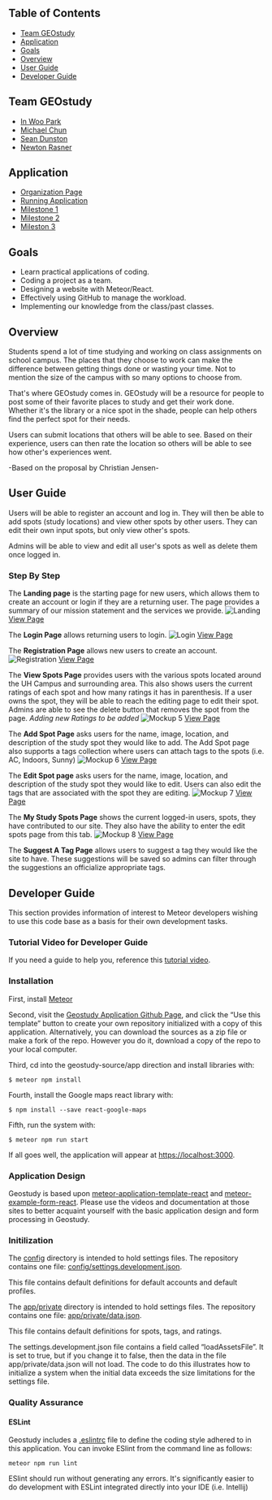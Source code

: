 ## Table of Contents

* [Team GEOstudy](#team-geostudy)
* [Application](#application)
* [Goals](#goals)
* [Overview](#overview)
* [User Guide](#user-guide)
* [Developer Guide](#developer-guide)

## Team GEOstudy
* [In Woo Park](https://inwoocs.github.io/)
* [Michael Chun](https://mhkfchun.github.io/)
* [Sean Dunston](https://sean-dunston.github.io/)
* [Newton Rasner](https://newtonics.github.io/)

## Application
* [Organization Page](https://github.com/geostudy/)
* [Running Application](http://geostudymhc3.meteorapp.com/#/)
* [Milestone 1](https://github.com/geostudy/geostudy-source/projects/2)
* [Milestone 2](https://github.com/geostudy/geostudy-source/projects/3)
* [Mileston 3](https://github.com/geostudy/geostudy-source/projects/4)

## Goals
* Learn practical applications of coding.
* Coding a project as a team.
* Designing a website with Meteor/React.
* Effectively using GitHub to manage the workload.
* Implementing our knowledge from the class/past classes.

## Overview
Students spend a lot of time studying and working on class assignments on school campus. The places that they choose to work can make the difference between getting things done or wasting your time. Not to mention the size of the campus with so many options to choose from.

That's where GEOstudy comes in. GEOstudy will be a resource for people to post some of their favorite places to study and get their work done. Whether it's the library or a nice spot in the shade, people can help others find the perfect spot for their needs.

Users can submit locations that others will be able to see.  Based on their experience, users can then rate the location so others will be able to see how other's experiences went.

-Based on the proposal by Christian Jensen-

## User Guide
Users will be able to register an account and log in. They will then be able to add spots (study locations) and view other spots by other users. They can edit their own input spots, but only view other's spots.

Admins will be able to view and edit all user's spots as well as delete them once logged in.

### Step By Step
The **Landing page** is the starting page for new users, which allows them to create an account or login if they are a returning user. The page provides a summary of our mission statement and the services we provide.
![Landing](images/final-landing.png)
[View Page](http://geostudymhc3.meteorapp.com/#/)

The **Login Page** allows returning users to login.
![Login](images/final-login.png)
[View Page](http://geostudymhc3.meteorapp.com/#/signin)

The **Registration Page** allows new users to create an account.
![Registration](images/final-registration.png)
[View Page](http://geostudymhc3.meteorapp.com/#/signup)

The **View Spots Page** provides users with the various spots located around the UH Campus and surrounding area. This also shows users the current ratings of each spot and how many ratings it has in parenthesis. If a user owns the spot, they will be able to reach the editing page to edit their spot. Admins are able to see the delete button that removes the spot from the page. *Adding new Ratings to be added*
![Mockup 5](images/final-viewstudyspots.png)
[View Page](http://geostudymhc3.meteorapp.com/#/spots)

The **Add Spot Page** asks users for the name, image, location, and description of the study spot they would like to add. The Add Spot page also supports a tags collection where users can attach tags to the spots (i.e. AC, Indoors, Sunny)
![Mockup 6](images/final-addstudyspots.png)
[View Page](http://geostudymhc3.meteorapp.com/#/add)

The **Edit Spot page** asks users for the name, image, location, and description of the study spot they would like to edit. Users can also edit the tags that are associated with the spot they are editing.
![Mockup 7](images/final-editspotpage.png)
[View Page](http://geostudymhc3.meteorapp.com/#/edit)

The **My Study Spots Page** shows the current logged-in users, spots, they have contributed to our site. They also have the ability to enter the edit spots page from this tab. 
![Mockup 8](images/final-mystudyspots.png)
[View Page](http://geostudymhc3.meteorapp.com/#/map)

The **Suggest A Tag Page** allows users to suggest a tag they would like the site to have. These suggestions will be saved so admins can filter through the suggestions an officialize appropriate tags.

## Developer Guide
This section provides information of interest to Meteor developers wishing to use this code base as a basis for their own development tasks.

### Tutorial Video for Developer Guide
If you need a guide to help you, reference this [tutorial video](https://www.youtube.com/watch?v=gt7z-BA0OW4&feature=youtu.be).

### Installation

First, install [Meteor](https://www.meteor.com/install)

Second, visit the [Geostudy Application Github Page](https://github.com/geostudy/geostudy-source), and click the “Use this template” button to create your own repository initialized with a copy of this application. Alternatively, you can download the sources as a zip file or make a fork of the repo. However you do it, download a copy of the repo to your local computer.

Third, cd into the geostudy-source/app direction and install libraries with:

```
$ meteor npm install
```

Fourth, install the Google maps react library with:

```
$ npm install --save react-google-maps
```

Fifth, run the system with:

```
$ meteor npm run start
```
If all goes well, the application will appear at [https://localhost:3000](https://localhost:3000).

### Application Design

Geostudy is based upon [meteor-application-template-react](https://ics-software-engineering.github.io/meteor-application-template-react/) and [meteor-example-form-react](https://ics-software-engineering.github.io/meteor-example-form-react/). Please use the videos and documentation at those sites to better acquaint yourself with the basic application design and form processing in Geostudy.

### Initilization

The [config](https://github.com/geostudy/geostudy-source/tree/master/config) directory is intended to hold settings files. The repository contains one file: [config/settings.development.json](https://github.com/geostudy/geostudy-source/tree/master/config).

This file contains default definitions for default accounts and default profiles.

The [app/private](https://github.com/geostudy/geostudy-source/tree/master/app/private) directory is intended to hold settings files. The repository contains one file: [app/private/data.json](https://github.com/geostudy/geostudy-source/blob/master/app/private/data.json).

This file contains default definitions for spots, tags, and ratings.

The settings.development.json file contains a field called “loadAssetsFile”. It is set to true, but if you change it to false, then the data in the file app/private/data.json will not load. The code to do this illustrates how to initialize a system when the initial data exceeds the size limitations for the settings file.

### Quality Assurance

#### ESLint

Geostudy includes a [.eslintrc](https://github.com/geostudy/geostudy-source/blob/master/app/.eslintrc) file to define the coding style adhered to in this application. You can invoke ESlint from the command line as follows:

```
meteor npm run lint
```

ESlint should run without generating any errors.
It's significantly easier to do development with ESLint integrated directly into your IDE (i.e. Intellij)
